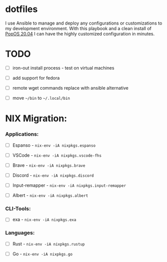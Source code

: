 # dotfiles

I use Ansible to manage and deploy any configurations or customizations to my development environment.
With this playbook and a clean install of [PopOS 20.04](https://pop.system76.com/) I can have the highly customized configuration in minutes.

# TODO
- [ ] iron-out install process - test on virtual machines
- [ ] add support for fedora
- [ ] remote wget commands replace with ansible alternative
- [ ] move `~/bin` to `~/.local/bin`


# NIX Migration:
### Applications:
- [ ] Espanso - `nix-env -iA nixpkgs.espanso`
- [ ] VSCode - `nix-env -iA nixpkgs.vscode-fhs`
- [ ] Brave - `nix-env -iA nixpkgs.brave`
- [ ] Discord - `nix-env -iA nixpkgs.discord`
- [ ] Input-remapper - `nix-env -iA nixpkgs.input-remapper`
- [ ] Albert - `nix-env -iA nixpkgs.albert`


### CLI-Tools:
- [ ] exa - `nix-env -iA nixpkgs.exa`

### Languages:
- [ ] Rust - `nix-env -iA nixpkgs.rustup`
- [ ] Go - `nix-env -iA nixpkgs.go`



